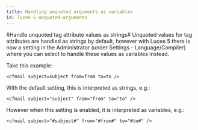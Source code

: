 ```yaml
---
title: Handling unquoted arguments as variables
id: lucee-5-unquoted-arguments
---
```


#Handle unquoted tag attribute values as strings#
Unquoted values for tag attributes are handled as strings by default, however with Lucee 5 there is now a setting in the Administrator (under Settings - Language/Compiler) where you can select to handle these values as variables instead.

Take this example:

```lucee
<cfmail subject=subject from=from to=to />
```

With the default setting, this is interpreted as strings, e.g.:

```lucee
<cfmail subject="subject" from="from" to="to" />
```

However when this setting is enabled, it is interpreted as variables, e.g.:

```lucee
<cfmail subject="#subject#" from="#from#" to="#to#" />
```
